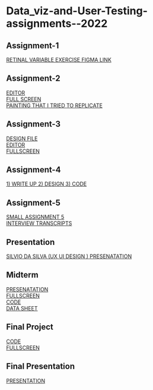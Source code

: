 # Data_viz-and-User-Testing-assignments--2022
## Assignment-1
[RETINAL VARIABLE EXERCISE FIGMA LINK](https://www.figma.com/file/MzUpYWDfpgpsXSQDDEHZeh/Retinal-Variables-Exercise?node-id=0%3A1 )
## Assignment-2
[EDITOR](https://editor.p5js.org/lavisha.malik/sketches/RSlfFsA8B)<br>
[FULL SCREEN](https://editor.p5js.org/lavisha.malik/full/RSlfFsA8B)<br>
[PAINTING THAT I TRIED TO REPLICATE ](https://watercolorpainting.com/staging/wp-content/uploads/2018/12/quick-easy-watercolor-tree-painting-featured-image.png)
## Assignment-3
[DESIGN FILE](https://www.figma.com/file/rDnocQTrTGnPHh3Owdi9H4/Small-Assignment-3-design?node-id=0%3A1)<br>
[ EDITOR](https://editor.p5js.org/lavisha.malik/sketches/w-yG7Zexe)<br>
[FULLSCREEN](https://editor.p5js.org/lavisha.malik/full/w-yG7Zexe)
## Assignment-4
[1) WRITE UP 2) DESIGN 3) CODE](https://www.figma.com/file/rDnocQTrTGnPHh3Owdi9H4/Small-Assignment-3-design?node-id=0%3A1)
## Assignment-5
[SMALL ASSIGNMENT 5](https://docs.google.com/document/d/1Ln45TZA0Oh5_iOMEboCtD2kFfxClY6A0KjkbVTFWn0w/edit#)<br>
[INTERVIEW TRANSCRIPTS](https://docs.google.com/document/d/1x50uUN-z7HncvG6E75BTHz3IqJC7MU--uLY3ttX0cj8/edit)
## Presentation
[SILVIO  DA SILVA (UX UI DESIGN )  PRESENATATION ](https://docs.google.com/document/d/1Ln45TZA0Oh5_iOMEboCtD2kFfxClY6A0KjkbVTFWn0w/edit#)
## Midterm
[PRESENATATION](https://drive.google.com/file/d/1bkwXe5inA9av3JUoHdkCIN2OTBHigqCN/view?usp=sharing)<br>
[FULLSCREEN](https://editor.p5js.org/ChhaviSgl/full/DF2oTnM0h)<br>
[CODE](https://editor.p5js.org/ChhaviSgl/sketches/DF2oTnM0h)<br>
[DATA SHEET](https://docs.google.com/spreadsheets/d/1J23bNdOSDoUky5FMeLLLwy_4zty5PT1_JVbjz0UsreY/edit#gid=151419688)
## Final Project
[CODE](https://editor.p5js.org/ChhaviSgl/sketches/Mm3XDQb4O1)<br>
[FULLSCREEN](https://editor.p5js.org/ChhaviSgl/full/Mm3XDQb4O1)
## Final Presentation
[PRESENTATION](https://drive.google.com/file/d/1kO5r51lvc6_oe6VK1Y_SF5FI3Z_CM3Mm/view?usp=sharing)


 
